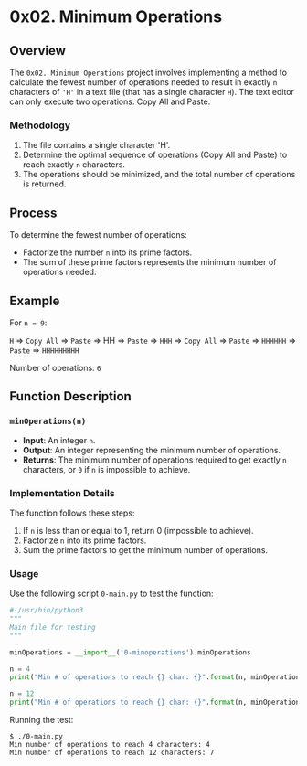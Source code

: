 # 0x02. Minimum Operations

## Overview

The `0x02. Minimum Operations` project involves implementing a method to calculate the fewest number of operations needed to result in exactly `n` characters of `'H'` in a text file (that has a single character `H`). The text editor can only execute two operations: Copy All and Paste.

### Methodology

1. The file contains a single character 'H'.
2. Determine the optimal sequence of operations (Copy All and Paste) to reach exactly `n` characters.
3. The operations should be minimized, and the total number of operations is returned.

## Process

To determine the fewest number of operations:

- Factorize the number `n` into its prime factors.
- The sum of these prime factors represents the minimum number of operations needed.

## Example

For `n = 9`:

`H` => `Copy All` => `Paste` => HH => `Paste` => `HHH` => `Copy All` => `Paste` => `HHHHHH` => `Paste` => `HHHHHHHHH`

Number of operations: `6`

## Function Description

### `minOperations(n)`

- **Input**: An integer `n`.
- **Output**: An integer representing the minimum number of operations.
- **Returns**: The minimum number of operations required to get exactly `n` characters, or `0` if `n` is impossible to achieve.

### Implementation Details

The function follows these steps:
1. If `n` is less than or equal to 1, return 0 (impossible to achieve).
2. Factorize `n` into its prime factors.
3. Sum the prime factors to get the minimum number of operations.

### Usage

Use the following script `0-main.py` to test the function:

```python
#!/usr/bin/python3
"""
Main file for testing
"""

minOperations = __import__('0-minoperations').minOperations

n = 4
print("Min # of operations to reach {} char: {}".format(n, minOperations(n)))

n = 12
print("Min # of operations to reach {} char: {}".format(n, minOperations(n)))
```

Running the test:

```
$ ./0-main.py
Min number of operations to reach 4 characters: 4
Min number of operations to reach 12 characters: 7
```
